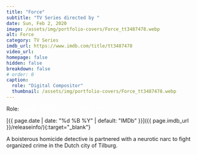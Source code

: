 ```yaml
---
title: "Force"
subtitle: "TV Series directed by "
date: Sun, Feb 2, 2020
image: /assets/img/portfolio-covers/Force_tt3487478.webp
alt: Force
category: TV Series
imdb_url: https://www.imdb.com/title/tt3487478
video_url: 
homepage: false
hidden: false
breakdown: false
# order: 0
caption:
  role: "Digital Compositor"
  thumbnail: /assets/img/portfolio-covers/Force_tt3487478.webp
---
```

Role: <span style="color:white">{{ page.caption.role | default: "N/A" }}</span>

[{{ page.date | date: "%d %B %Y" | default: "IMDb" }}]({{ page.imdb_url }}/releaseinfo/){:target="_blank"}

A boisterous homicide detective is partnered with a neurotic narc to fight organized crime in the Dutch city of Tilburg.
